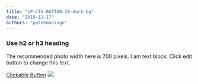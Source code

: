 ```yaml
---
title: "LP-CTA-BUTTON-28-dark-bg"
date: "2019-11-17"
authors: "patohmahinge"
---
```


### Use h2 or h3 heading

The recommended photo width here is 700 pixels. I am text block. Click edit button to change this text.

[Clickable Button](#) ![](images/placeholder-700x450.jpg)
